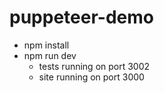 # puppeteer-demo
- npm install
- npm run dev
  - tests running on port 3002
  - site running on port 3000
